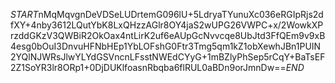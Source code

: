 $START$nMqMqvgnDeVDSeLUDrtemG096lU+5LdryaTYunuXc036eRGIpRjs2dfXY+4nby3612LQutYbK8LxQHzzAGlr8OY4jaS2wUPG26VWPC+x/2WowkXPrzddGKzV3QWBiR2OkOax4ntLirK2uf6eAUpGcNvvcqe8UbJtd3FfQEm9v9xB4esg0bOuI3DnvuHFNbHEp1YbLOFshG0Ftr3Tmg5qm1kZ1obXewhJBn1PUIN2YQlNJWRsJlwYLYdGSVncnLFsstNWEdCYyG+1mBZlyPhSep5rCqY+BaTsEF2Z1SoYR3lr8ORp1+0DjDUKlfoasnRbqba6flRUL0aBDn9orJmnDw==$END$